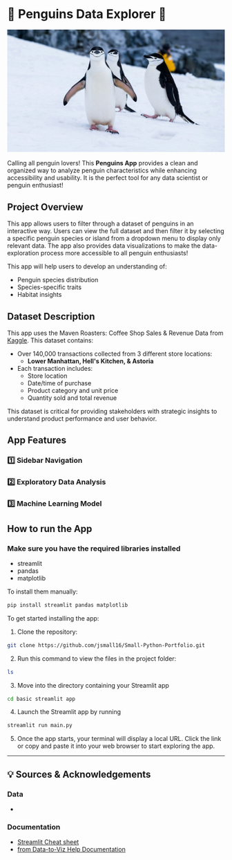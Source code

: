 # 🐧 Penguins Data Explorer 🐧

![Penguins](Penguins_background.jpeg)

Calling all penguin lovers! This **Penguins App** provides a clean and organized way to analyze penguin characteristics while enhancing accessibility and usability. It is the perfect tool for any data scientist or penguin enthusiast!

## Project Overview

This app allows users to filter through a dataset of penguins in an interactive way. Users can view the full dataset and then filter it by selecting a specific penguin species or island from a dropdown menu to display only relevant data. The app also provides data visualizations to make the data-exploration process more accessible to all penguin enthusiasts! 

This app will help users to develop an understanding of: 
- Penguin species distribution
- Species-specific traits
- Habitat insights 


## Dataset Description
This app uses the Maven Roasters: Coffee Shop Sales & Revenue Data from [Kaggle](https://www.kaggle.com/datasets/agungpambudi/trends-product-coffee-shop-sales-revenue-dataset/code). This dataset contains: 
- Over 140,000 transactions collected from 3 different store locations:
    - **Lower Manhattan, Hell's Kitchen, & Astoria**
- Each transaction includes:
    - Store location
    - Date/time of purchase
    - Product category and unit price
    - Quantity sold and total revenue

This dataset is critical for providing stakeholders with strategic insights to understand product performance and user behavior.

## App Features 


### 1️⃣ **Sidebar Navigation**


### 2️⃣ **Exploratory Data Analysis**


### 3️⃣ Machine Learning Model 


## How to run the App


### Make sure you have the required libraries installed
  - streamlit
  - pandas
  - matplotlib

To install them manually:
```bash
pip install streamlit pandas matplotlib 
```
To get started installing the app:

1. Clone the repository:
```bash
git clone https://github.com/jsmall16/Small-Python-Portfolio.git
```

2. Run this command to view the files in the project folder:
```bash
ls
```
3. Move into the directory containing your Streamlit app
```bash
cd basic streamlit app
```
4. Launch the Streamlit app by running
```bash
streamlit run main.py
```
5. Once the app starts, your terminal will display a local URL. Click the link or copy and paste it into your web browser to start exploring the app.
   
---

## 💡 Sources & Acknowledgements

### Data

-

### Documentation 

- [Streamlit Cheat sheet](https://cheat-sheet.streamlit.app/)
- [from Data-to-Viz Help Documentation](https://www.data-to-viz.com/)


